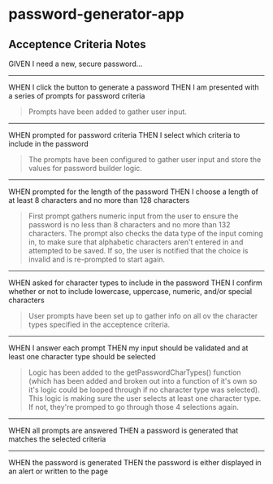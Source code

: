 # password-generator-app

## Acceptence Criteria Notes

GIVEN I need a new, secure password...

- - - - -
WHEN I click the button to generate a password
THEN I am presented with a series of prompts for password criteria
>Prompts have been added to gather user input.

- - - - -
WHEN prompted for password criteria
THEN I select which criteria to include in the password
>The prompts have been configured to gather user input and store the values for password builder logic.

- - - - -
WHEN prompted for the length of the password
THEN I choose a length of at least 8 characters and no more than 128 characters
>First prompt gathers numeric input from the user to ensure the password is no less than 8 characters and no more than 132 characters.  The prompt also checks the data type of the input coming in, to make sure that alphabetic characters aren't entered in and attempted to be saved.  If so, the user is notified that the choice is invalid and is re-prompted to start again.

- - - - -
WHEN asked for character types to include in the password
THEN I confirm whether or not to include lowercase, uppercase, numeric, and/or special characters
>User prompts have been set up to gather info on all ov the character types specified in the acceptence criteria.

- - - - -
WHEN I answer each prompt
THEN my input should be validated and at least one character type should be selected
>Logic has been added to the getPasswordCharTypes() function (which has been added and broken out into a function of it's own so it's logic could be looped through if no character type was selected).  This logic is making sure the user selects at least one character type.  If not, they're promped to go through those 4 selections again.

- - - - -
WHEN all prompts are answered
THEN a password is generated that matches the selected criteria

- - - - -
WHEN the password is generated
THEN the password is either displayed in an alert or written to the page
